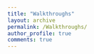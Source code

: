 ```yaml
---
title: "Walkthroughs"
layout: archive
permalink: /Walkthroughs/
author_profile: true
comments: true
---
```

